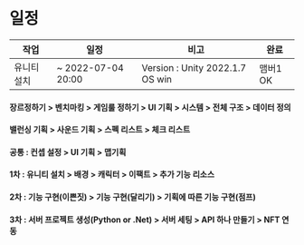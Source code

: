 # 일정


작업|일정|비고|완료
----|----|----|---- 
유니티 설치|~ 2022-07-04 20:00 | Version : Unity 2022.1.7 OS win | 맴버1 OK 

#### 장르정하기 > 벤치마킹 > 게임룰 정하기 > UI 기획 > 시스템 > 전체 구조 > 데이터 정의
#### 밸런싱 기획 > 사운드 기획 > 스펙 리스트 > 체크 리스트 


#### 공통 : 컨셉 설정 > UI 기획 > 맵기획
#### 1차 : 유니티 설치 > 배경 > 캐릭터 > 이팩트 > 추가 기능 리소스
#### 2차 : 기능 구현(이쁜짓) > 기능 구현(달리기) > 기획에 따른 기능 구현(점프)
#### 3차 : 서버 프로젝트 생성(Python or .Net) > 서버 세팅 > API 하나 만들기 > NFT 연동
